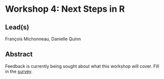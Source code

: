 # Workshop 4: **Next Steps in R**

## Lead(s)

François Michonneau, Danielle Quinn

## Abstract

Feedback is currently being sought about what this workshop will cover. Fill in the [survey](https://carpentries.typeform.com/to/vph1Sd).
